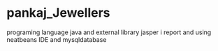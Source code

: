 # pankaj_Jewellers
programing language java and external library jasper i report and using neatbeans IDE and mysqldatabase
